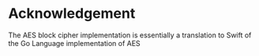 # Acknowledgement

The AES block cipher implementation is essentially a translation to Swift of the Go Language implementation of AES

## 

